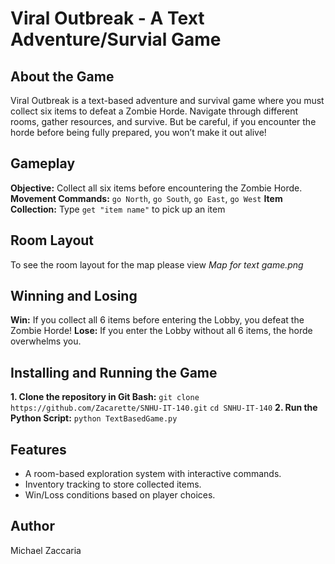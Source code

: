 # Viral Outbreak - A Text Adventure/Survial Game
## About the Game
Viral Outbreak is a text-based adventure and survival game where you must collect six items to defeat a Zombie Horde. Navigate through different rooms, gather resources, and survive.
But be careful, if you encounter the horde before being fully prepared, you won’t make it out alive!
## Gameplay
**Objective:** Collect all six items before encountering the Zombie Horde.
**Movement Commands:** `go North`, `go South`, `go East`, `go West`
**Item Collection:** Type `get "item name"` to pick up an item
## Room Layout
To see the room layout for the map please view *Map for text game.png*
## Winning and Losing
**Win:** If you collect all 6 items before entering the Lobby, you defeat the Zombie Horde!
**Lose:** If you enter the Lobby without all 6 items, the horde overwhelms you.
## Installing and Running the Game
**1. Clone the repository in Git Bash:**
`git clone https://github.com/Zacarette/SNHU-IT-140.git`
`cd SNHU-IT-140`
**2. Run the Python Script:**
`python TextBasedGame.py`
## Features
- A room-based exploration system with interactive commands.
- Inventory tracking to store collected items.
- Win/Loss conditions based on player choices.
## Author
Michael Zaccaria
